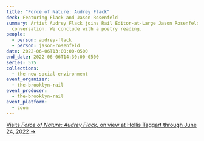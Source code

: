 ```yaml
---
title: "Force of Nature: Audrey Flack"
deck: Featuring Flack and Jason Rosenfeld
summary: Artist Audrey Flack joins Rail Editor-at-Large Jason Rosenfeld for a
  conversation. We conclude with a poetry reading.
people:
  - person: audrey-flack
  - person: jason-rosenfeld
date: 2022-06-06T13:00:00-0500
end_date: 2022-06-06T14:30:00-0500
series: 575
collections:
  - the-new-social-environment
event_organizer:
  - the-brooklyn-rail
event_producer:
  - the-brooklyn-rail
event_platform:
  - zoom
---
```

[Visits *Force of Nature: Audrey Flack,* on view at Hollis Taggart through June 24, 2022 →](https://www.hollistaggart.com/exhibitions/161-audrey-flack-force-of-nature/)